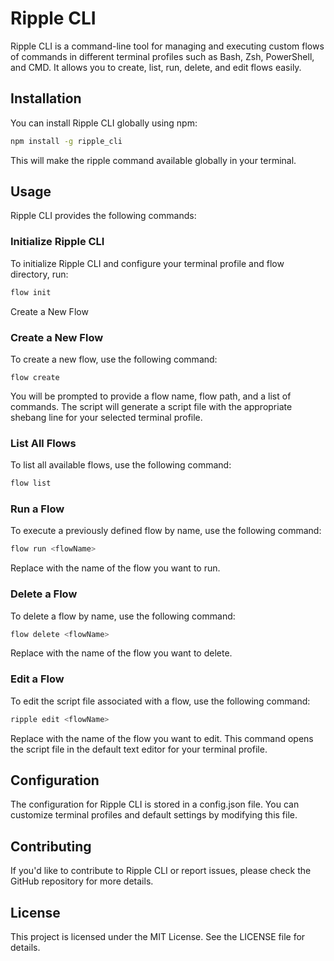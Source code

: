 # Ripple CLI
Ripple CLI is a command-line tool for managing and executing custom flows of commands in different terminal profiles such as Bash, Zsh, PowerShell, and CMD. It allows you to create, list, run, delete, and edit flows easily.

## Installation
You can install Ripple CLI globally using npm:

```bash
npm install -g ripple_cli
```
This will make the ripple command available globally in your terminal.

## Usage
Ripple CLI provides the following commands:

### Initialize Ripple CLI
To initialize Ripple CLI and configure your terminal profile and flow directory, run:

```bash
flow init
```
Create a New Flow

###  Create a New Flow
To create a new flow, use the following command:

```
flow create
```
You will be prompted to provide a flow name, flow path, and a list of commands. The script will generate a script file with the appropriate shebang line for your selected terminal profile.

### List All Flows
To list all available flows, use the following command:

```bash
flow list
```

### Run a Flow
To execute a previously defined flow by name, use the following command:

```bash
flow run <flowName>
```

Replace <flowName> with the name of the flow you want to run.

### Delete a Flow
To delete a flow by name, use the following command:

```bash
flow delete <flowName>
```

Replace <flowName> with the name of the flow you want to delete.

### Edit a Flow
To edit the script file associated with a flow, use the following command:

```bash
ripple edit <flowName>
```

Replace <flowName> with the name of the flow you want to edit. This command opens the script file in the default text editor for your terminal profile.

## Configuration
The configuration for Ripple CLI is stored in a config.json file. You can customize terminal profiles and default settings by modifying this file.

## Contributing
If you'd like to contribute to Ripple CLI or report issues, please check the GitHub repository for more details.

## License
This project is licensed under the MIT License. See the LICENSE file for details.

